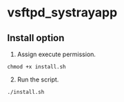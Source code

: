 # vsftpd_systrayapp

## Install option

1. Assign execute permission.
```
chmod +x install.sh
```
2. Run the script.
```
./install.sh
```